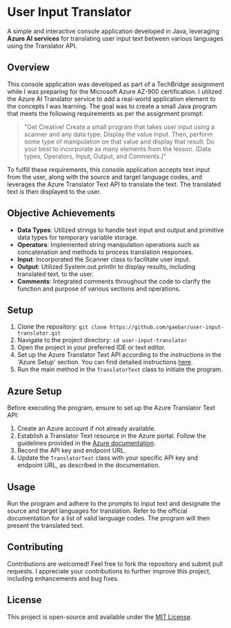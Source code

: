# User Input Translator

A simple and interactive console application developed in Java, leveraging **Azure AI services** for translating user input text between various languages using the Translator API.

## Overview

This console application was developed as part of a TechBridge assignment while I was preparing for the Microsoft Azure AZ-900 certification. I utilized the Azure AI Translator service to add a real-world application element to the concepts I was learning. The goal was to create a small Java program that meets the following requirements as per the assignment prompt:

> "Get Creative! Create a small program that takes user input using a scanner and any data type. Display the value input. Then, perform some type of manipulation on that value and display that result. Do your best to incorporate as many elements from the lesson. (Data types, Operators, Input, Output, and Comments.)"

To fulfill these requirements, this console application accepts text input from the user, along with the source and target language codes, and leverages the Azure Translator Text API to translate the text. The translated text is then displayed to the user.

## Objective Achievements

- **Data Types**: Utilized strings to handle text input and output and primitive data types for temporary variable storage.
- **Operators**: Implemented string manipulation operations such as concatenation and methods to process translation responses.
- **Input**: Incorporated the Scanner class to facilitate user input.
- **Output**: Utilized System.out.println to display results, including translated text, to the user.
- **Comments**: Integrated comments throughout the code to clarify the function and purpose of various sections and operations.

## Setup

1. Clone the repository: `git clone https://github.com/gaebar/user-input-translator.git`
2. Navigate to the project directory: `cd user-input-translator`
3. Open the project in your preferred IDE or text editor.
4. Set up the Azure Translator Text API according to the instructions in the 'Azure Setup' section. You can find detailed instructions [here](https://learn.microsoft.com/en-us/azure/ai-services/translator/).
5. Run the main method in the `TranslatorText` class to initiate the program.

## Azure Setup

Before executing the program, ensure to set up the Azure Translator Text API:

1. Create an Azure account if not already available.
2. Establish a Translator Text resource in the Azure portal. Follow the guidelines provided in the [Azure documentation](https://learn.microsoft.com/en-us/azure/ai-services/translator/).
3. Record the API key and endpoint URL.
4. Update the `TranslatorText` class with your specific API key and endpoint URL, as described in the documentation.

## Usage

Run the program and adhere to the prompts to input text and designate the source and target languages for translation. Refer to the official documentation for a list of valid language codes. The program will then present the translated text.

## Contributing

Contributions are welcomed! Feel free to fork the repository and submit pull requests. I appreciate your contributions to further improve this project, including enhancements and bug fixes.

## License

This project is open-source and available under the [MIT License](https://opensource.org/licenses/MIT).

